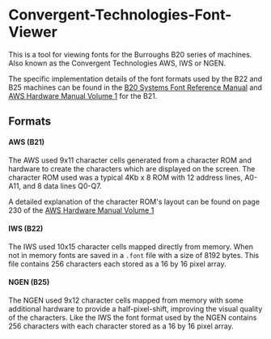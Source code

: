 # Convergent-Technologies-Font-Viewer

This is a tool for viewing fonts for the Burroughs B20 series of machines.
Also known as the Convergent Technologies AWS, IWS or NGEN.

The specific implementation details of the font formats used by the B22 and B25 machines can be
found in the [B20 Systems Font Reference Manual](http://bitsavers.org/pdf/convergent/manuals_b20/1166204_B20_Font_Reference_R3.0_Mar84.pdf)
and [AWS Hardware Manual Volume 1](http://bitsavers.org/pdf/convergent/aws_iws/A-09-00111-01-A_AWS-2x0_HardwareManual_Vol1_Apr1982.pdf) for the B21.

## Formats

#### AWS (B21)
The AWS used 9x11 character cells generated from a character ROM and hardware to create the characters which are displayed
on the screen. The character ROM used was a typical 4Kb x 8 ROM with 12 address lines, A0-A11, and 8 data lines Q0-Q7.

A detailed explanation of the character ROM's layout can be found on page 230 of the [AWS Hardware Manual Volume 1](http://bitsavers.org/pdf/convergent/aws_iws/A-09-00111-01-A_AWS-2x0_HardwareManual_Vol1_Apr1982.pdf)

#### IWS (B22)
The IWS used 10x15 character cells mapped directly from memory. When not in memory fonts are saved in a `.font` file with a size of 8192 bytes.
This file contains 256 characters each stored as a 16 by 16 pixel array.

#### NGEN (B25)
The NGEN used 9x12 character cells mapped from memory with some additional hardware to provide a half-pixel-shift, improving the visual quality of the characters.
Like the IWS the font format used by the NGEN contains 256 characters with each character stored as a 16 by 16 pixel array.